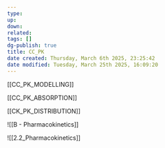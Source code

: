 ```yaml
---
type: 
up: 
down: 
related: 
tags: []
dg-publish: true
title: CC_PK
date created: Thursday, March 6th 2025, 23:25:42
date modified: Tuesday, March 25th 2025, 16:09:20
---
```


[[CC_PK_MODELLING]]

[[CC_PK_ABSORPTION]]

[[CK_PK_DISTRIBUTION]]

![[B - Pharmacokinetics]]

![[2.2_Pharmacokinetics]]
